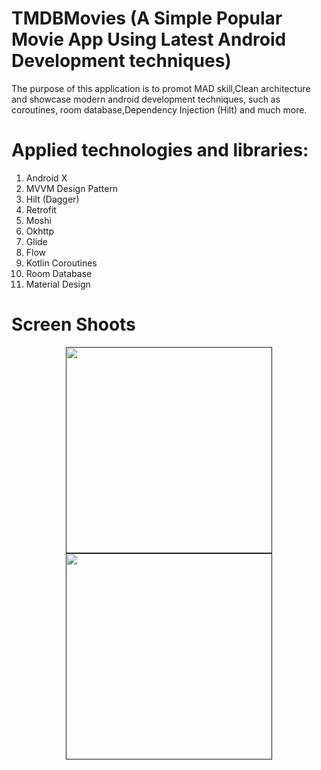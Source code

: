 # TMDBMovies (A Simple Popular Movie App Using Latest Android Development techniques)

The purpose of this application is to promot MAD skill,Clean architecture and showcase modern android development techniques, such as coroutines, room database,Dependency Injection (Hilt) and much more.

# Applied technologies and libraries:
1) Android X
2) MVVM Design Pattern
3) Hilt (Dagger)
4) Retrofit 
5) Moshi
6) Okhttp
7) Glide
8) Flow
9) Kotlin Coroutines
10) Room Database
11) Material Design
 
# Screen Shoots

<div align="center">
   <a target="_blank" rel="noopener noreferrer" href="">
     <img src="https://user-images.githubusercontent.com/55230825/140015015-e3785fe2-d349-488f-9577-0f7be4df833e.jpg" width="330" style="max-width: 100%;"></a>
   <a target="_blank" rel="noopener noreferrer" href="">
     <img src="https://user-images.githubusercontent.com/55230825/140122633-453698a2-dcb0-40f4-a0ff-fc3adff4c92c.jpg" width="330" style="max-width: 100%;"></a>
  </div>
